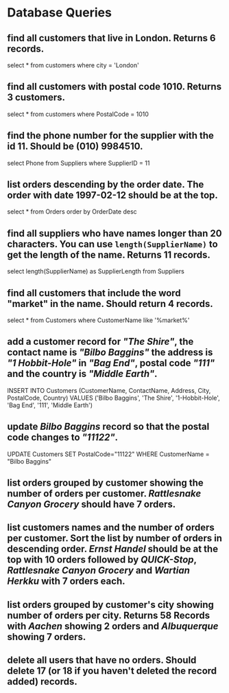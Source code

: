 # Database Queries

## find all customers that live in London. Returns 6 records.

select * from customers where city = 'London'

## find all customers with postal code 1010. Returns 3 customers.

select * from customers where PostalCode = 1010

## find the phone number for the supplier with the id 11. Should be (010) 9984510.

select Phone from Suppliers where SupplierID = 11

## list orders descending by the order date. The order with date 1997-02-12 should be at the top.

select * from Orders order by OrderDate desc

## find all suppliers who have names longer than 20 characters. You can use `length(SupplierName)` to get the length of the name. Returns 11 records.

select length(SupplierName) as SupplierLength from Suppliers 

## find all customers that include the word "market" in the name. Should return 4 records.

select * from Customers where CustomerName like '%market%'

## add a customer record for _"The Shire"_, the contact name is _"Bilbo Baggins"_ the address is _"1 Hobbit-Hole"_ in _"Bag End"_, postal code _"111"_ and the country is _"Middle Earth"_.

INSERT INTO Customers (CustomerName, ContactName, Address, City, PostalCode, Country)
     VALUES ('Bilbo Baggins', 'The Shire', '1-Hobbit-Hole', 'Bag End', '111', 'Middle Earth')

## update _Bilbo Baggins_ record so that the postal code changes to _"11122"_.

UPDATE Customers
     SET PostalCode="11122"
     WHERE CustomerName = "Bilbo Baggins"

## list orders grouped by customer showing the number of orders per customer. _Rattlesnake Canyon Grocery_ should have 7 orders.



## list customers names and the number of orders per customer. Sort the list by number of orders in descending order. _Ernst Handel_ should be at the top with 10 orders followed by _QUICK-Stop_, _Rattlesnake Canyon Grocery_ and _Wartian Herkku_ with 7 orders each.

## list orders grouped by customer's city showing number of orders per city. Returns 58 Records with _Aachen_ showing 2 orders and _Albuquerque_ showing 7 orders.

## delete all users that have no orders. Should delete 17 (or 18 if you haven't deleted the record added) records.
